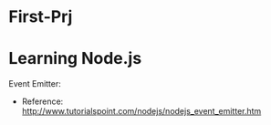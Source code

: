 # First-Prj
# Learning Node.js

Event Emitter:

- Reference: http://www.tutorialspoint.com/nodejs/nodejs_event_emitter.htm

